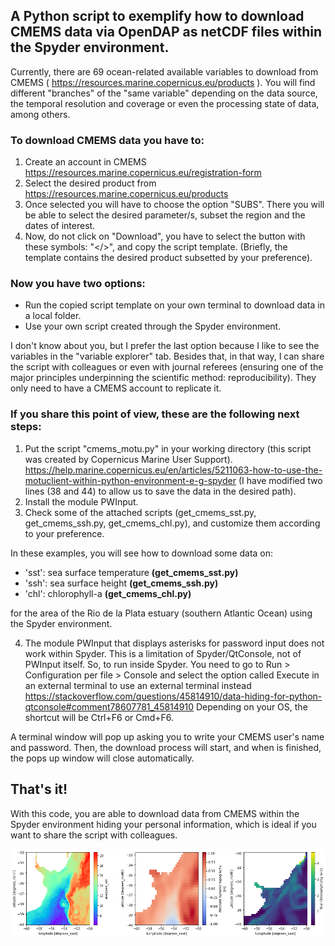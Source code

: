 ## A Python script to exemplify how to download CMEMS data via OpenDAP as netCDF files within the Spyder environment.

Currently, there are 69 ocean-related available variables to download from CMEMS ( https://resources.marine.copernicus.eu/products ). You will find different "branches" of the "same variable" depending on the data source, the temporal resolution and coverage or even the processing state of data, among others.

### To download CMEMS data you have to:
1. Create an account in CMEMS https://resources.marine.copernicus.eu/registration-form
2. Select the desired product from https://resources.marine.copernicus.eu/products 
3. Once selected you will have to choose the option "SUBS". There you will be able to select the desired parameter/s, subset the region and the dates of interest.
4. Now, do not click on "Download", you have to select the button with these symbols: "</>", and copy the script template. (Briefly, the template contains the desired product subsetted by your preference).

### Now you have two options:
-  Run the copied script template on your own terminal to download data in a local folder.
-  Use your own script created through the Spyder environment.

I don't know about you, but I prefer the last option because I like to see the variables in the "variable explorer" tab. Besides that, in that way,
I can share the script with colleagues or even with journal referees (ensuring one of the major principles underpinning the scientific method: reproducibility). They only need to have a CMEMS account to replicate it.

### If you share this point of view, these are the following next steps:
1. Put the script "cmems_motu.py" in your working directory (this script was created by Copernicus Marine User Support). https://help.marine.copernicus.eu/en/articles/5211063-how-to-use-the-motuclient-within-python-environment-e-g-spyder
   (I have modified two lines (38 and 44) to allow us to save the data in the desired path).
2. Install the module PWInput.
3. Check some of the attached scripts (get_cmems_sst.py, get_cmems_ssh.py, get_cmems_chl.py), and customize them according to your preference.

In these examples, you will see how to download some data on:
- 'sst': sea surface temperature **(get_cmems_sst.py)**
- 'ssh': sea surface height **(get_cmems_ssh.py)**
- 'chl': chlorophyll-a **(get_cmems_chl.py)**

for the area of the Rio de la Plata estuary (southern Atlantic Ocean) using the Spyder environment.

4. The module PWInput that displays asterisks for password input does not work within Spyder. This is a limitation of Spyder/QtConsole, not of PWInput     itself. So, to run inside Spyder. You need to go to Run > Configuration per file > Console and select the option called Execute in an external terminal to use an external terminal instead https://stackoverflow.com/questions/45814910/data-hiding-for-python-qtconsole#comment78607781_45814910 Depending on your OS, the shortcut will be Ctrl+F6 or Cmd+F6.

A terminal window will pop up asking you to write your CMEMS user's name and password. Then, the download process will start, and when is finished,    the pops up window will close automatically.

## That's it!
With this code, you are able to download data from CMEMS within the Spyder environment hiding your personal information, which is ideal if you want to
share the script with colleagues.

![alt text](https://github.com/jcompaire/Python/blob/main/images/Fig_sst_ssh_chl.png?raw=true)
